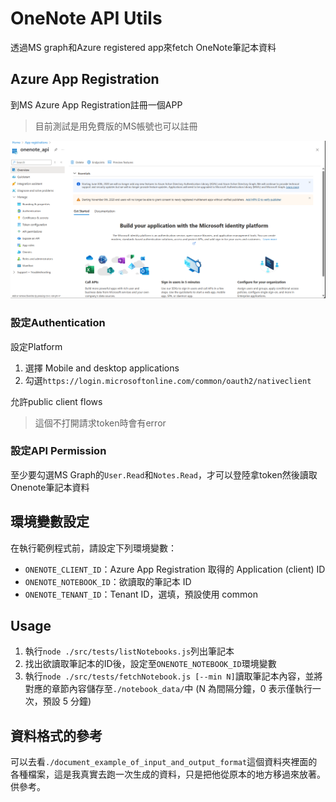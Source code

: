 # OneNote API Utils

透過MS graph和Azure registered app來fetch OneNote筆記本資料

## Azure App Registration
到MS Azure App Registration註冊一個APP
> 目前測試是用免費版的MS帳號也可以註冊

![Azure Registered App](./azure_app_registration.png)

### 設定Authentication
設定Platform
1. 選擇 Mobile and desktop applications
2. 勾選`https://login.microsoftonline.com/common/oauth2/nativeclient`

允許public client flows
> 這個不打開請求token時會有error

### 設定API Permission
至少要勾選MS Graph的`User.Read`和`Notes.Read`，才可以登陸拿token然後讀取Onenote筆記本資料


## 環境變數設定
在執行範例程式前，請設定下列環境變數：

* `ONENOTE_CLIENT_ID`：Azure App Registration 取得的 Application (client) ID
* `ONENOTE_NOTEBOOK_ID`：欲讀取的筆記本 ID
* `ONENOTE_TENANT_ID`：Tenant ID，選填，預設使用 common

## Usage
1. 執行`node ./src/tests/listNotebooks.js`列出筆記本
2. 找出欲讀取筆記本的ID後，設定至`ONENOTE_NOTEBOOK_ID`環境變數
3. 執行`node ./src/tests/fetchNotebook.js [--min N]`讀取筆記本內容，並將對應的章節內容儲存至`./notebook_data/`中 (N 為間隔分鐘，0 表示僅執行一次，預設 5 分鐘)

## 資料格式的參考

可以去看`./document_example_of_input_and_output_format`這個資料夾裡面的各種檔案，這是我真實去跑一次生成的資料，只是把他從原本的地方移過來放著。供參考。